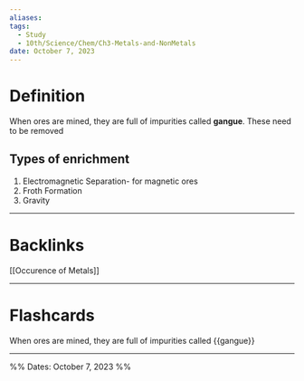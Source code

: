 ```yaml
---
aliases: 
tags:
  - Study
  - 10th/Science/Chem/Ch3-Metals-and-NonMetals
date: October 7, 2023
---
```

# Definition
When ores are mined, they are full of impurities called **gangue**. These need to be removed
## Types of enrichment
1. Electromagnetic Separation- for magnetic ores
2. Froth Formation
3. Gravity

---
# Backlinks
[[Occurence of Metals]]

---
# Flashcards

When ores are mined, they are full of impurities called {{gangue}}
<!--SR:!2024-04-04,105,280-->

---

%%
Dates: October 7, 2023
%%